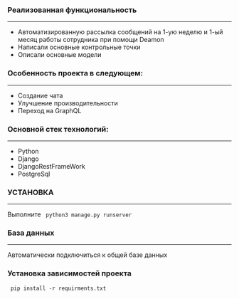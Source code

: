 ### Реализованная функциональность
___
* Автоматизированную рассылка сообщений на 1-ую
неделю и 1-ый месяц работы сотрудника при помощи Deamon
* Написали основные контрольные точки
* Описали основные модели

### Особенность проекта в следующем:
___
* Создание чата
* Улучшение производительности
* Переход на GraphQL

### Основной стек технологий:
___
* Python
* Django
* DjangoRestFrameWork
* PostgreSql

### УСТАНОВКА
___
Выполните `` python3 manage.py runserver``
### База данных
___
Автоматически подключиться к общей базе данных

### Установка зависимостей проекта
`` pip install -r requirments.txt``
